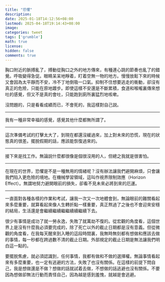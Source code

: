 ```yaml
---
title: "恐懼"
description: 
date: 2025-01-18T14:12:56+08:00
lastmod: 2025-04-18T19:14:43+08:00
image: 
categories: tweet
tags: ['grumble']
math: true
license: 
hidden: false
comments: true
---
```


胸口附近的脈搏亂了，搏動從胸口之外的地方傳來，有種連心跳的節奏也亂了的錯覺。呼吸變得急促。眼睛呆呆地睜着，盯着空無一物的地方。慢慢放鬆下來的時候又會因為太平靜而不安，冷不丁地倒吸一口氣。抑制不住想要逃走的衝動，卻沒有真正的危險，只能在原地踱步。即使這樣不安還是不斷累積，食道和喉嚨裏傳來想吐的感覺，但又不是真的會吐，只能跑到廁所裏猛烈地咳嗽。

沒問題的，只是看看成績而已，不會死的，我這樣對自己説。
***
我有一種非常幸福的感覺，感覺其他什麼都無所謂了。
***
這次準備考試的打擊太大了，到現在都還沒緩過來，加上對未來的恐慌，現在的狀態真的很差。擺脱假期的話，應該能恢復過來的。
***
接下來是找工作。無論説什麼都很像是個很沒用的人，但總之我就是很害怕。

***
在現在的世界，恐懼是不是一種無用的情緒呢？沒有辦法讓我們避開麻煩，只會讓我們陷入更危險的境地。在機械學習領域，這叫作視界限制效應（Horizon Effect）。無謂地努力避開眼前的損失，卻看不見未來必將到來的厄運。
***
一直面對各種各樣的作業和考試，讓我一次又一次地體會到，無論眼前的難關看起來多麼重要，就算看起來像人生轉折點一樣重要，真正熬過了之後也不會迎來安穩的結局，生活還是會繼續繼續繼繼續續繼續下去。

很少有事情是成功了就一勞永逸，失敗了就萬劫不復的。從宏觀的角度看，這個世界上是沒有什麼我必須要完成的，除了死亡以外的截止日期都是沒有意義。但從微觀的角度看，在我每天醒來到入睡的這段時間裏，我無時無刻都有想做和應該去做的事情，每一秒都在跨過數不清的截止日期。外部規定的截止日期是無法讓我們明白這一點的。

要擺脱焦慮，就必須認識到，任何事情，我都有做和不做的選擇權。無論事情看起來有多麼重要，也一定有逃避的方法，失敗了也沒有關係。在這樣的前提下問自己，我是想做還是不做？想做的話就試着去做，不想做的話逃避也沒有關係。不要因為想做卻無法行動而責怪自己，因為越是感到羞愧，就越是會逃避。

